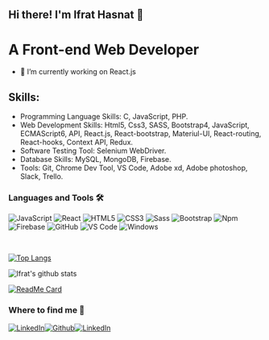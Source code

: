 ## Hi there! I'm Ifrat Hasnat 👋
# A Front-end Web Developer

- 🔭 I’m currently working on React.js


## Skills: 
- Programming Language Skills: C, JavaScript, PHP.
- Web Development Skills: Html5, Css3, SASS, Bootstrap4, JavaScript, ECMAScript6, API, React.js, React-bootstrap, Materiul-UI, React-routing, React-hooks, Context API, Redux.
- Software Testing Tool: Selenium WebDriver.
- Database Skills: MySQL, MongoDB, Firebase.
- Tools: Git, Chrome Dev Tool, VS Code, Adobe xd, Adobe photoshop, Slack, Trello.

### Languages and Tools 🛠 

![JavaScript](https://img.shields.io/badge/-JavaScript-%23F7DF1C?style=flat-square&logo=javascript&logoColor=000000&labelColor=%23F7DF1C&color=%23FFCE5A)
![React](https://img.shields.io/badge/-React-61DAFB?style=flat-square&logo=react&logoColor=ffffff)
![HTML5](https://img.shields.io/badge/-HTML5-%23E44D27?style=flat-square&logo=html5&logoColor=ffffff)
![CSS3](https://img.shields.io/badge/-CSS3-%231572B6?style=flat-square&logo=css3)
![Sass](https://img.shields.io/badge/-Sass-%23CC6699?style=flat-square&logo=sass&logoColor=ffffff)
![Bootstrap](https://img.shields.io/badge/-Bootstrap-563D7C?style=flat-square&logo=Bootstrap)
![Npm](https://img.shields.io/badge/-npm-CB3837?style=flat-square&logo=npm)
![Firebase](https://img.shields.io/badge/-Firebase-FFCA28?style=flat-square&logo=firebase&logoColor=ffffff)
![GitHub](https://img.shields.io/badge/-GitHub-181717?style=flat-square&logo=github)
![VS Code](http://img.shields.io/badge/-VS%20Code-007ACC?style=flat-square&logo=visual-studio-code&logoColor=ffffff)
![Windows](http://img.shields.io/badge/-Windows-0078D6?style=flat-square&logo=windows&logoColor=ffffff)

<br/>

[![Top Langs](https://github-readme-stats.vercel.app/api/top-langs/?username=saad710)](https://github.com/saad710/github-readme-stats)

![Ifrat's github stats](https://github-readme-stats.vercel.app/api?username=saad710&show_icons=true&theme=merko)

[![ReadMe Card](https://github-readme-stats.vercel.app/api/pin/?username=saad710&repo=github-readme-stats)](https://github.com/saad710/saad710)

### Where to find me 📝

<p><a href="https://www.linkedin.com/in/ifrat-hasnat-46487a134/" target="_blank"><img alt="LinkedIn" src="https://img.shields.io/badge/linkedin-%230077B5.svg?&style=for-the-badge&logo=linkedin&logoColor=white" /></a><a href="https://github.com/saad710" target="_blank"><img alt="Github" src="https://img.shields.io/badge/GitHub-%2312100E.svg?&style=for-the-badge&logo=Github&logoColor=white" /><a href="https://twitter.com/HasnatIfrat" target="_blank"><img alt="LinkedIn" src="https://img.shields.io/badge/twitter-%231DA1F2.svg?&style=for-the-badge&logo=twitter&logoColor=white" /></a></a>
</p>

<br />
